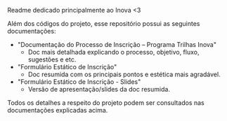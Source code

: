 Readme dedicado principalmente ao Inova <3

Além dos códigos do projeto, esse repositório possui as seguintes documentações:

-  "Documentação do Processo de Inscrição – Programa Trilhas Inova"
    * Doc mais detalhada explicando o processo, objetivo, fluxo, sugestões e etc. 
-  "Formulário Estático de Inscrição"
    * Doc resumida com os principais pontos e estética mais agradável. 
-  "Formulário Estático de Inscrição - Slides"
    * Versão de apresentação/slides da doc resumida.
 
Todos os detalhes a respeito do projeto podem ser consultados nas documentações explicadas acima.  
